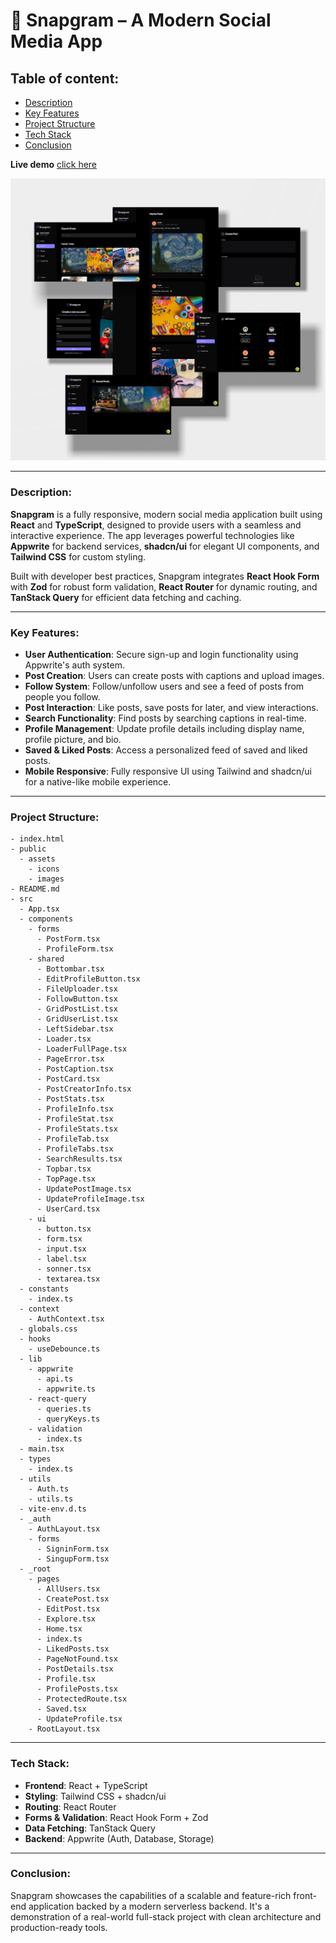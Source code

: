 # **📱 Snapgram – A Modern Social Media App**

## **Table of content:**

-   [Description](#description)
-   [Key Features](#key-features)
-   [Project Structure](#project-structure)
-   [Tech Stack](#tech-stack)
-   [Conclusion](#conclusion)

**Live demo** [click here](https://snapgram-sociall-app.vercel.app/)

![alt text](website_images/app-design.jpg)

---

### **Description:**

**Snapgram** is a fully responsive, modern social media application built using **React** and **TypeScript**, designed to provide users with a seamless and interactive experience. The app leverages powerful technologies like **Appwrite** for backend services, **shadcn/ui** for elegant UI components, and **Tailwind CSS** for custom styling.

Built with developer best practices, Snapgram integrates **React Hook Form** with **Zod** for robust form validation, **React Router** for dynamic routing, and **TanStack Query** for efficient data fetching and caching.

---

### **Key Features:**

-   **User Authentication**: Secure sign-up and login functionality using Appwrite's auth system.
-   **Post Creation**: Users can create posts with captions and upload images.
-   **Follow System**: Follow/unfollow users and see a feed of posts from people you follow.
-   **Post Interaction**: Like posts, save posts for later, and view interactions.
-   **Search Functionality**: Find posts by searching captions in real-time.
-   **Profile Management**: Update profile details including display name, profile picture, and bio.
-   **Saved & Liked Posts**: Access a personalized feed of saved and liked posts.
-   **Mobile Responsive**: Fully responsive UI using Tailwind and shadcn/ui for a native-like mobile experience.

---

### **Project Structure:**

```
- index.html
- public
  - assets
    - icons
    - images
- README.md
- src
  - App.tsx
  - components
    - forms
      - PostForm.tsx
      - ProfileForm.tsx
    - shared
      - Bottombar.tsx
      - EditProfileButton.tsx
      - FileUploader.tsx
      - FollowButton.tsx
      - GridPostList.tsx
      - GridUserList.tsx
      - LeftSidebar.tsx
      - Loader.tsx
      - LoaderFullPage.tsx
      - PageError.tsx
      - PostCaption.tsx
      - PostCard.tsx
      - PostCreatorInfo.tsx
      - PostStats.tsx
      - ProfileInfo.tsx
      - ProfileStat.tsx
      - ProfileStats.tsx
      - ProfileTab.tsx
      - ProfileTabs.tsx
      - SearchResults.tsx
      - Topbar.tsx
      - TopPage.tsx
      - UpdatePostImage.tsx
      - UpdateProfileImage.tsx
      - UserCard.tsx
    - ui
      - button.tsx
      - form.tsx
      - input.tsx
      - label.tsx
      - sonner.tsx
      - textarea.tsx
  - constants
    - index.ts
  - context
    - AuthContext.tsx
  - globals.css
  - hooks
    - useDebounce.ts
  - lib
    - appwrite
      - api.ts
      - appwrite.ts
    - react-query
      - queries.ts
      - queryKeys.ts
    - validation
      - index.ts
  - main.tsx
  - types
    - index.ts
  - utils
    - Auth.ts
    - utils.ts
  - vite-env.d.ts
  - _auth
    - AuthLayout.tsx
    - forms
      - SigninForm.tsx
      - SingupForm.tsx
  - _root
    - pages
      - AllUsers.tsx
      - CreatePost.tsx
      - EditPost.tsx
      - Explore.tsx
      - Home.tsx
      - index.ts
      - LikedPosts.tsx
      - PageNotFound.tsx
      - PostDetails.tsx
      - Profile.tsx
      - ProfilePosts.tsx
      - ProtectedRoute.tsx
      - Saved.tsx
      - UpdateProfile.tsx
    - RootLayout.tsx
```

---

### **Tech Stack:**

-   **Frontend**: React + TypeScript
-   **Styling**: Tailwind CSS + shadcn/ui
-   **Routing**: React Router
-   **Forms & Validation**: React Hook Form + Zod
-   **Data Fetching**: TanStack Query
-   **Backend**: Appwrite (Auth, Database, Storage)

---

### **Conclusion:**

Snapgram showcases the capabilities of a scalable and feature-rich front-end application backed by a modern serverless backend. It's a demonstration of a real-world full-stack project with clean architecture and production-ready tools.

